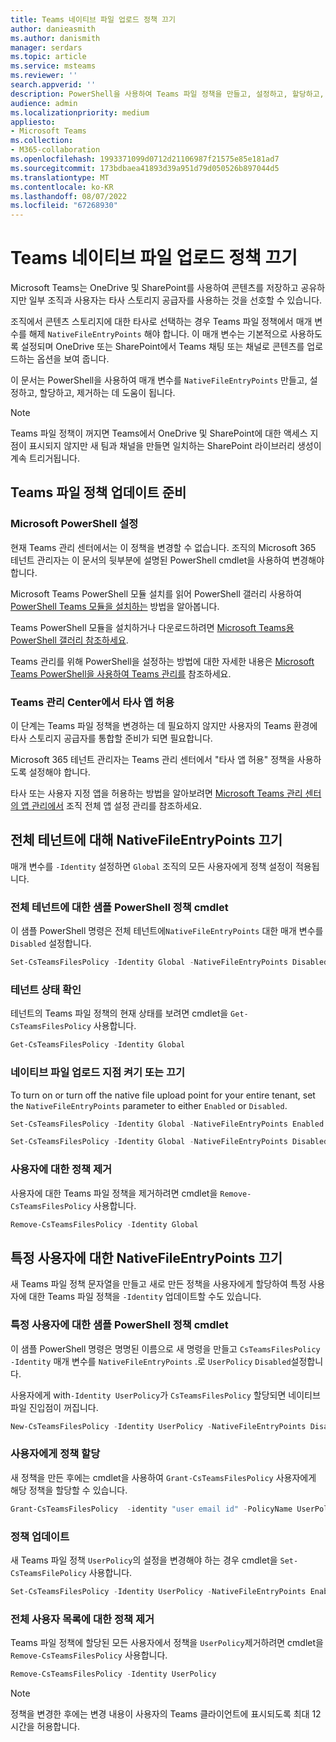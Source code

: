 ```yaml
---
title: Teams 네이티브 파일 업로드 정책 끄기
author: danieasmith
ms.author: danismith
manager: serdars
ms.topic: article
ms.service: msteams
ms.reviewer: ''
search.appverid: ''
description: PowerShell을 사용하여 Teams 파일 정책을 만들고, 설정하고, 할당하고, 조정하는 방법을 알아봅니다.
audience: admin
ms.localizationpriority: medium
appliesto:
- Microsoft Teams
ms.collection:
- M365-collaboration
ms.openlocfilehash: 1993371099d0712d21106987f21575e85e181ad7
ms.sourcegitcommit: 173bdbaea41893d39a951d79d050526b897044d5
ms.translationtype: MT
ms.contentlocale: ko-KR
ms.lasthandoff: 08/07/2022
ms.locfileid: "67268930"
---
```

# <a name="turn-off-teams-native-file-upload-policy"></a>Teams 네이티브 파일 업로드 정책 끄기

Microsoft Teams는 OneDrive 및 SharePoint를 사용하여 콘텐츠를 저장하고 공유하지만 일부 조직과 사용자는 타사 스토리지 공급자를 사용하는 것을 선호할 수 있습니다.  

조직에서 콘텐츠 스토리지에 대한 타사로 선택하는 경우 Teams 파일 정책에서 매개 변수를 해제 `NativeFileEntryPoints` 해야 합니다. 이 매개 변수는 기본적으로 사용하도록 설정되며 OneDrive 또는 SharePoint에서 Teams 채팅 또는 채널로 콘텐츠를 업로드하는 옵션을 보여 줍니다.

이 문서는 PowerShell을 사용하여 매개 변수를 `NativeFileEntryPoints` 만들고, 설정하고, 할당하고, 제거하는 데 도움이 됩니다.

>[!NOTE]
>Teams 파일 정책이 꺼지면 Teams에서 OneDrive 및 SharePoint에 대한 액세스 지점이 표시되지 않지만 새 팀과 채널을 만들면 일치하는 SharePoint 라이브러리 생성이 계속 트리거됩니다.

## <a name="prepare-to-update-the-teams-files-policy"></a>Teams 파일 정책 업데이트 준비

### <a name="set-up-microsoft-powershell"></a>Microsoft PowerShell 설정

현재 Teams 관리 센터에서는 이 정책을 변경할 수 없습니다. 조직의 Microsoft 365 테넌트 관리자는 이 문서의 뒷부분에 설명된 PowerShell cmdlet을 사용하여 변경해야 합니다.

Microsoft Teams PowerShell 모듈 설치를 읽어 PowerShell 갤러리 사용하여 [PowerShell Teams 모듈을 설치하는](teams-powershell-install.md) 방법을 알아봅니다.

Teams PowerShell 모듈을 설치하거나 다운로드하려면 [Microsoft Teams용 PowerShell 갤러리 참조하세요](https://www.powershellgallery.com/packages/MicrosoftTeams/3.0.0).

Teams 관리를 위해 PowerShell을 설정하는 방법에 대한 자세한 내용은 [Microsoft Teams PowerShell을 사용하여 Teams 관리를](teams-powershell-managing-teams.md) 참조하세요.

### <a name="allow-third-party-apps-in-teams-admin-center"></a>Teams 관리 Center에서 타사 앱 허용

이 단계는 Teams 파일 정책을 변경하는 데 필요하지 않지만 사용자의 Teams 환경에 타사 스토리지 공급자를 통합할 준비가 되면 필요합니다.

Microsoft 365 테넌트 관리자는 Teams 관리 센터에서 "타사 앱 허용" 정책을 사용하도록 설정해야 합니다.

타사 또는 사용자 지정 앱을 허용하는 방법을 알아보려면 [Microsoft Teams 관리 센터의 앱 관리에서](/microsoftteams/manage-apps#manage-org-wide-app-settings) 조직 전체 앱 설정 관리를 참조하세요.

## <a name="turn-off-nativefileentrypoints-for-your-entire-tenant"></a>전체 테넌트에 대해 NativeFileEntryPoints 끄기

매개 변수를 `-Identity` 설정하면 `Global` 조직의 모든 사용자에게 정책 설정이 적용됩니다.

### <a name="sample-powershell-policy-cmdlet-for-entire-tenant"></a>전체 테넌트에 대한 샘플 PowerShell 정책 cmdlet

이 샘플 PowerShell 명령은 전체 테넌트에`NativeFileEntryPoints` 대한 매개 변수를 `Disabled` 설정합니다.

```powershell
Set-CsTeamsFilesPolicy -Identity Global -NativeFileEntryPoints Disabled
```

### <a name="check-the-status-of-your-tenant"></a>테넌트 상태 확인  

테넌트의 Teams 파일 정책의 현재 상태를 보려면 cmdlet을 `Get-CsTeamsFilesPolicy` 사용합니다.

```powershell
Get-CsTeamsFilesPolicy -Identity Global
```

### <a name="turn-on-or-turn-off-native-file-upload-point"></a>네이티브 파일 업로드 지점 켜기 또는 끄기

To turn on or turn off the native file upload point for your entire tenant, set the `NativeFileEntryPoints` parameter to either `Enabled` or `Disabled`.

```powershell
Set-CsTeamsFilesPolicy -Identity Global -NativeFileEntryPoints Enabled
```

```powershell
Set-CsTeamsFilesPolicy -Identity Global -NativeFileEntryPoints Disabled
```

### <a name="remove-the-policy-for-your-users"></a>사용자에 대한 정책 제거

사용자에 대한 Teams 파일 정책을 제거하려면 cmdlet을 `Remove-CsTeamsFilesPolicy` 사용합니다.

```powershell
Remove-CsTeamsFilesPolicy -Identity Global
```

## <a name="turn-off-nativefileentrypoints-for-specific-users"></a>특정 사용자에 대한 NativeFileEntryPoints 끄기

새 Teams 파일 정책 문자열을 만들고 새로 만든 정책을 사용자에게 할당하여 특정 사용자에 대한 Teams 파일 정책을 `-Identity` 업데이트할 수도 있습니다.

### <a name="sample-powershell-policy-cmdlet-for-specific-users"></a>특정 사용자에 대한 샘플 PowerShell 정책 cmdlet

이 샘플 PowerShell 명령은 명명된 이름으로 새 명령을 만들고 `CsTeamsFilesPolicy` `-Identity` 매개 변수를 `NativeFileEntryPoints` .로 `UserPolicy` `Disabled`설정합니다.

사용자에게 with`-Identity UserPolicy`가 `CsTeamsFilesPolicy` 할당되면 네이티브 파일 진입점이 꺼집니다.

```powershell
New-CsTeamsFilesPolicy -Identity UserPolicy -NativeFileEntryPoints Disabled
```

### <a name="assign-a-policy-to-user"></a>사용자에게 정책 할당

새 정책을 만든 후에는 cmdlet을 사용하여 `Grant-CsTeamsFilesPolicy` 사용자에게 해당 정책을 할당할 수 있습니다.

```powershell
Grant-CsTeamsFilesPolicy  -identity "user email id" -PolicyName UserPolicy
```

### <a name="update-the-policy"></a>정책 업데이트

새 Teams 파일 정책 `UserPolicy`의 설정을 변경해야 하는 경우 cmdlet을 `Set-CsTeamsFilePolicy` 사용합니다.

```powershell
Set-CsTeamsFilesPolicy -Identity UserPolicy -NativeFileEntryPoints Enabled
```

### <a name="remove-the-policy-for-the-complete-list-of-users"></a>전체 사용자 목록에 대한 정책 제거

Teams 파일 정책에 할당된 모든 사용자에서 정책을 `UserPolicy`제거하려면 cmdlet을 `Remove-CsTeamsFilesPolicy` 사용합니다.

```powershell
Remove-CsTeamsFilesPolicy -Identity UserPolicy
```
>[!NOTE]
> 정책을 변경한 후에는 변경 내용이 사용자의 Teams 클라이언트에 표시되도록 최대 12시간을 허용합니다.
